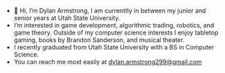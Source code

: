 - 👋 Hi, I’m Dylan Armstrong, I am currenttly in between my junior and senior years at Utah State University. 
- I’m interested in game development, algorithmic trading, robotics, and game theory. Outside of my computer science interests I enjoy tabletop gaming, books by Brandon Sanderson, and musical theater.
- I recently graduated from Utah State University with a BS in Computer Science.
- You can reach me most easily at dylan.armstrong299@gmail.com

<!---
Dyl299/Dyl299 is a ✨ special ✨ repository because its `README.md` (this file) appears on your GitHub profile.
You can click the Preview link to take a look at your changes.
--->
